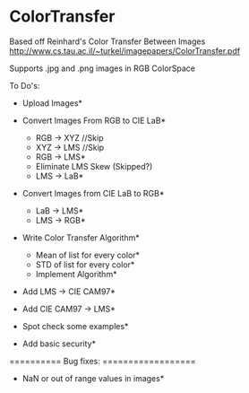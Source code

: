 # ColorTransfer

  Based off Reinhard's Color Transfer Between Images
  http://www.cs.tau.ac.il/~turkel/imagepapers/ColorTransfer.pdf
 
Supports .jpg and .png images in RGB ColorSpace

To Do's:
 - Upload Images*
 - Convert Images From RGB to CIE LaB*
   - RGB -> XYZ //Skip
   - XYZ -> LMS //Skip
   - RGB -> LMS*
   - Eliminate LMS Skew (Skipped?)
   - LMS -> LaB*
 - Convert Images from CIE LaB to RGB*
   - LaB -> LMS*
   - LMS -> RGB*

 - Write Color Transfer Algorithm*
   - Mean of list for every color*
   - STD of list for every color*
   - Implement Algorithm*
   
 - Add LMS -> CIE CAM97*
 - Add CIE CAM97 -> LMS*
 
 - Spot check some examples*
 - Add basic security*

 ========== Bug fixes: ==================
   - NaN or out of range values in images*